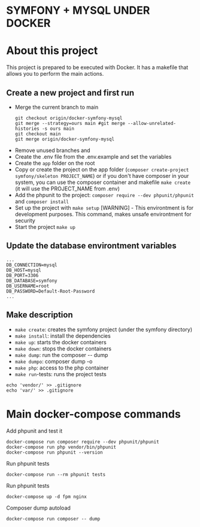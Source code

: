 # SYMFONY + MYSQL UNDER DOCKER

# About this project
This project is prepared to be executed with Docker. 
It has a makefile that allows you to perform the main actions.

## Create a new project and first run
- Merge the current branch to main
    ```
    git checkout origin/docker-symfony-mysql
    git merge --strategy=ours main #git merge --allow-unrelated-histories -s ours main
    git checkout main
    git merge origin/docker-symfony-mysql
    ```
- Remove unused branches and 
- Create the .env file from the .env.example and set the variables
- Create the `app` folder on the root
- Copy or create the project on the app folder (`composer create-project symfony/skeleton PROJECT_NAME`) or if you don't have composer in your system, you can use the composer container and makefile `make create` (it will use the PROJECT_NAME from .env)
- Add the phpunit to the project: `composer require --dev phpunit/phpunit` and `composer install`
- Set up the project with `make setup` [WARNING] - This environtment is for development purposes. This command, makes unsafe environtment for security
- Start the project `make up`

## Update the database environtment variables
```
...
DB_CONNECTION=mysql
DB_HOST=mysql
DB_PORT=3306
DB_DATABASE=symfony
DB_USERNAME=root
DB_PASSWORD=Default-Root-Password
...
```

## Make description
- `make create`: creates the symfony project (under the symfony directory)
- `make install`: install the dependencies 
- `make up`: starts the docker containers
- `make down`: stops the docker containers
- `make dump`: run the composer -- dump
- `make dumpo`: composer dump -o
- `make php`: access to the php container
- `make run`-tests: runs the project tests

```
echo 'vendor/' >> .gitignore
echo 'var/' >> .gitignore
```

# Main docker-compose commands

Add phpunit and test it
```
docker-compose run composer require --dev phpunit/phpunit
docker-compose run php vendor/bin/phpunit
docker-compose run phpunit --version
```

Run phpunit tests
```
docker-compose run --rm phpunit tests
```

Run phpunit tests
```
docker-compose up -d fpm nginx
```

Composer dump autoload
```
docker-compose run composer -- dump
```
